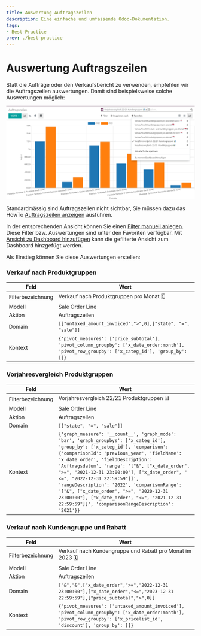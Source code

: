 ```yaml
---
title: Auswertung Auftragszeilen
description: Eine einfache und umfassende Odoo-Dokumentation.
tags:
- Best-Practice
prev: ./best-practice
---
```


# Auswertung Auftragszeilen

Statt die Aufträge oder den Verkaufsbericht zu verwenden, empfehlen wir die Auftragszeilen auswertungen. Damit sind beispielsweise solche Auswertungen möglich:

![](attachments/Best%20Practice%20Auftragszeilen%20auswerten.png)

Standardmässig sind Auftragszeilen nicht sichtbar, Sie müssen dazu das HowTo [Auftragszeilen anzeigen](Sale.md#Auftragszeilen%20anzeigen) ausführen.

In der entsprechenden Ansicht können Sie einen [Filter manuell anlegen](Develpment%20Views.md#Filter%20manuell%20anlegen). Diese Filter bzw. Auswertungen sind unter den Favoriten verfügbar. Mit [Ansicht zu Dashboard hinzufügen](Dashboards.md#Ansicht%20zu%20Dashboard%20hinzufügen) kann die gefilterte Ansicht zum Dashboard hinzgefügt werden.

Als Einstieg können Sie diese Auswertungen erstellen:

### Verkauf nach Produktgruppen

| Feld              | Wert                                                                                                                                          |
| ----------------- | --------------------------------------------------------------------------------------------------------------------------------------------- |
| Filterbezeichnung | Verkauf nach Produktgruppen pro Monat 🗓️                                                                                                      |
| Modell            | Sale Order Line                                                                                                                               |
| Aktion            | Auftragszeilen                                                                                                                                              |
| Domain            | `[["untaxed_amount_invoiced",">",0],["state", "=", "sale"]]`                                                                                                                  |
| Kontext           | `{'pivot_measures': ['price_subtotal'], 'pivot_column_groupby': ['x_date_order:month'], 'pivot_row_groupby': ['x_categ_id'], 'group_by': []}` |

### Vorjahresvergleich Produktgruppen

| Feld              | Wert                                                                                                                                          |
| ----------------- | --------------------------------------------------------------------------------------------------------------------------------------------- |
| Filterbezeichnung | Vorjahresvergleich 22/21 Produktgruppen 📊                                                                                                      |
| Modell            | Sale Order Line                                                                                                                               |
| Aktion            | Auftragszeilen                                                                                                                                              |
| Domain            | `[["state", "=", "sale"]]`                                                                                                                  |
| Kontext           | `{'graph_measure': '__count__', 'graph_mode': 'bar', 'graph_groupbys': ['x_categ_id'], 'group_by': ['x_categ_id'], 'comparison': {'comparisonId': 'previous_year', 'fieldName': 'x_date_order', 'fieldDescription': 'Auftragsdatum', 'range': '["&", ["x_date_order", ">=", "2021-12-31 23:00:00"], ["x_date_order", "<=", "2022-12-31 22:59:59"]]', 'rangeDescription': '2022', 'comparisonRange': '["&", ["x_date_order", ">=", "2020-12-31 23:00:00"], ["x_date_order", "<=", "2021-12-31 22:59:59"]]', 'comparisonRangeDescription': '2021'}}` |

### Verkauf nach Kundengruppe und Rabatt

| Feld              | Wert                                                                                                                                                                   |
| ----------------- | ---------------------------------------------------------------------------------------------------------------------------------------------------------------------- |
| Filterbezeichnung | Verkauf nach Kundengruppe und Rabatt pro Monat im 2023 🗓️                                                                                                              |
| Modell            | Sale Order Line                                                                                                                                                        |
| Aktion            | Auftragszeilen                                                                                                                                                         |
| Domain            | `["&","&",["x_date_order",">=","2022-12-31 23:00:00"],["x_date_order","<=","2023-12-31 22:59:59"],["price_subtotal",">",0]]`                                           |
| Kontext           | `{'pivot_measures': ['untaxed_amount_invoiced'], 'pivot_column_groupby': ['x_date_order:month'], 'pivot_row_groupby': ['x_pricelist_id', 'discount'], 'group_by': []}` |
